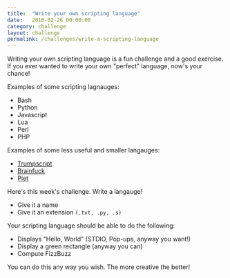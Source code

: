 ```yaml
---
title:  "Write your own scripting language"
date:   2016-02-26 00:00:00
category: challenge
layout: challenge
permalink: /challenges/write-a-scripting-language
---
```


Writing your own scripting language is a fun challenge and a good exercise. If you ever wanted to
write your own "perfect" language, now's your chance!

Examples of some scripting lagnauges:
   - Bash
   - Python
   - Javascript
   - Lua
   - Perl
   - PHP

Examples of some less useful and smaller langauges:

  - [Trumpscript](https://github.com/samshadwell/TrumpScript)
  - [Brainfuck](https://github.com/redevined/brainfuck)
  - [Piet](http://www.dangermouse.net/esoteric/piet.html)


Here's this week's challenge. Write a langauge! 

  - Give it a name
  - Give it an extension `(.txt, .py, .s)`

Your scripting language should be able to do the following:

  - Displays "Hello, World" (STDIO, Pop-ups, anyway you want!)
  - Display a green rectangle (anyway you can)
  - Compute FizzBuzz 

You can do this any way you wish. The more creative the better! 
